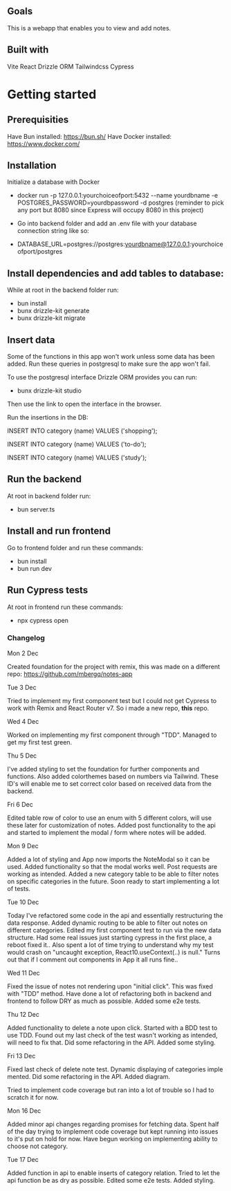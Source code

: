 ## Goals

This is a webapp that enables you to view and add notes.

## Built with

Vite
React
Drizzle ORM
Tailwindcss
Cypress

# Getting started

## Prerequisities

Have Bun installed: https://bun.sh/
Have Docker installed: https://www.docker.com/

## Installation

Initialize a database with Docker

- docker run -p 127.0.0.1:yourchoiceofport:5432 --name yourdbname -e POSTGRES_PASSWORD=yourdbpassword -d postgres
  (reminder to pick any port but 8080 since Express will occupy 8080 in this project)

- Go into backend folder and add an .env file with your database connection string like so:
- DATABASE_URL=postgres://postgres:yourdbname@127.0.0.1:yourchoiceofport/postgres

## Install dependencies and add tables to database:

While at root in the backend folder run:

- bun install
- bunx drizzle-kit generate
- bunx drizzle-kit migrate

## Insert data

Some of the functions in this app won't work unless some data has been added.
Run these queries in postgresql to make sure the app won't fail.

To use the postgresql interface Drizzle ORM provides you can run:

- bunx drizzle-kit studio

Then use the link to open the interface in the browser.

Run the insertions in the DB:

INSERT INTO category (name)
VALUES ('shopping');

INSERT INTO category (name)
VALUES ('to-do');

INSERT INTO category (name)
VALUES ('study');

## Run the backend

At root in backend folder run:

- bun server.ts

## Install and run frontend

Go to frontend folder and run these commands:

- bun install
- bun run dev

## Run Cypress tests

At root in frontend run these commands:

- npx cypress open

### Changelog

Mon 2 Dec

Created foundation for the project with remix, this was made on a different repo:
https://github.com/mbergq/notes-app

Tue 3 Dec

Tried to implement my first component test but I could not get Cypress to work with
Remix and React Router v7. So i made a new repo, **this** repo.

Wed 4 Dec

Worked on implementing my first component through "TDD". Managed to get my
first test green.

Thu 5 Dec

I've added styling to set the foundation for further components and functions. Also
added colorthemes based on numbers via Tailwind. These ID's will enable me to set
correct color based on received data from the backend.

Fri 6 Dec

Edited table row of color to use an enum with 5 different colors, will use these
later for customization of notes. Added post functionality to the api and started
to implement the modal / form where notes will be added.

Mon 9 Dec

Added a lot of styling and App now imports the NoteModal so it can be used. Added
functionality so that the modal works well. Post requests are working as intended.
Added a new category table to be able to filter notes on specific
categories in the future. Soon ready to start implementing a lot of tests.

Tue 10 Dec

Today I've refactored some code in the api and essentially restructuring the data response.
Added dynamic routing to be able to filter out notes on different categories. Edited
my first component test to run via the new data structure. Had some real issues just starting
cypress in the first place, a reboot fixed it.. Also spent a lot of time trying to understand
why my test would crash on "uncaught exception, React10.useContext(..) is null." Turns out
that if I comment out <Link /> components in App it all runs fine..

Wed 11 Dec

Fixed the issue of notes not rendering upon "initial click". This was fixed with "TDD" method.
Have done a lot of refactoring both in backend and frontend to follow DRY as much as possible.
Added some e2e tests.

Thu 12 Dec

Added functionality to delete a note upon click. Started with a BDD test to use TDD.
Found out my last check of the test wasn't working as intended, will need to fix that.
Did some refactoring in the API. Added some styling.

Fri 13 Dec

Fixed last check of delete note test. Dynamic displaying of categories imple
mented. Did some refactoring in the API. Added diagram.

Tried to implement code coverage but ran into a lot of trouble so I had
to scratch it for now.

Mon 16 Dec

Added minor api changes regarding promises for fetching data. Spent half of the
day trying to implement code coverage but kept running into issues to it's put on hold for now. Have begun working on implementing ability to choose not category.

Tue 17 Dec

Added function in api to enable inserts of category relation. Tried to let the api function be as dry as possible. Edited some e2e tests. Added styling.
